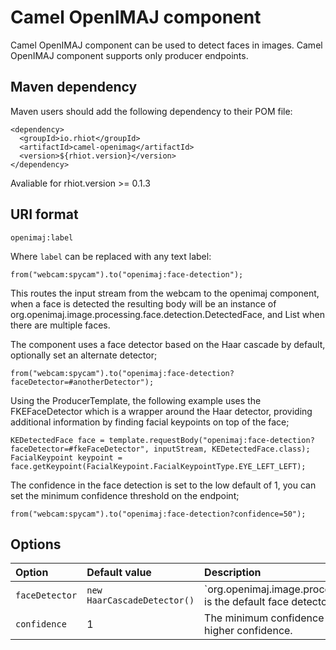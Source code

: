 # Camel OpenIMAJ component

Camel OpenIMAJ component can be used to detect faces in images.
Camel OpenIMAJ component supports only producer endpoints.

## Maven dependency

Maven users should add the following dependency to their POM file:

    <dependency>
      <groupId>io.rhiot</groupId>
      <artifactId>camel-openimag</artifactId>
      <version>${rhiot.version}</version>
    </dependency>

 Avaliable for rhiot.version >= 0.1.3

## URI format

    openimaj:label

Where `label` can be replaced with any text label:

    from("webcam:spycam").to("openimaj:face-detection");

This routes the input stream from the webcam to the openimaj component,
when a face is detected the resulting body will be an instance of org.openimaj.image.processing.face.detection.DetectedFace,
and List<DetectedFace> when there are multiple faces.

The component uses a face detector based on the Haar cascade by default, optionally set an alternate detector;

    from("webcam:spycam").to("openimaj:face-detection?faceDetector=#anotherDetector");

Using the ProducerTemplate, the following example uses the FKEFaceDetector which is a wrapper around the Haar detector, providing additional
information by finding facial keypoints on top of the face;

    KEDetectedFace face = template.requestBody("openimaj:face-detection?faceDetector=#fkeFaceDetector", inputStream, KEDetectedFace.class);
    FacialKeypoint keypoint = face.getKeypoint(FacialKeypoint.FacialKeypointType.EYE_LEFT_LEFT);


The confidence in the face detection is set to the low default of 1, you can set the minimum confidence threshold on the endpoint;

    from("webcam:spycam").to("openimaj:face-detection?confidence=50");


## Options

| Option                    | Default value                                                                 | Description   |
|:------------------------- |:-----------------------------------------------------------------------       |:------------- |
| `faceDetector`            | `new HaarCascadeDetector()`                                                   | `org.openimaj.image.processing.face.detection.HaarCascadeDetector' is the default face detector |
| `confidence`              | 1                                                                             | The minimum confidence of the detection; higher numbers mean higher confidence.      |


